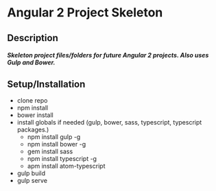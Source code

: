 # Angular 2 Project Skeleton

## Description
##### Skeleton project files/folders for future Angular 2 projects.  Also uses Gulp and Bower.

## Setup/Installation

- clone repo
- npm install
- bower install
- install globals if needed (gulp, bower, sass, typescript, typescript packages.)
  - npm install gulp -g
  - npm install bower -g
  - gem install sass
  - npm install typescript -g
  - apm install atom-typescript
- gulp build
- gulp serve
